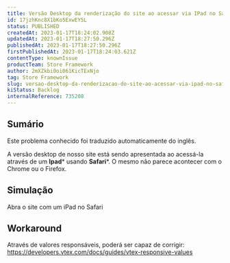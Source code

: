 ```yaml
---
title: Versão Desktop da renderização do site ao acessar via IPad no Safari
id: 17jzhKnc8X1bKo5ExwEY5L
status: PUBLISHED
createdAt: 2023-01-17T18:24:02.908Z
updatedAt: 2023-01-17T18:27:50.296Z
publishedAt: 2023-01-17T18:27:50.296Z
firstPublishedAt: 2023-01-17T18:24:03.621Z
contentType: knownIssue
productTeam: Store Framework
author: 2mXZkbi0oi061KicTExNjo
tag: Store Framework
slug: versao-desktop-da-renderizacao-do-site-ao-acessar-via-ipad-no-safari
kiStatus: Backlog
internalReference: 735208
---
```


## Sumário

<div class="alert alert-info">
  <p>Este problema conhecido foi traduzido automaticamente do inglês.</p>
</div>



A versão desktop de nosso site está sendo apresentada ao acessá-la através de um **Ipad*** usando **Safari***. O mesmo não parece acontecer com o Chrome ou o Firefox.


##

## Simulação


Abra o site com um iPad no Safari


##

## Workaround


Através de valores responsáveis, poderá ser capaz de corrigir: https://developers.vtex.com/docs/guides/vtex-responsive-values




